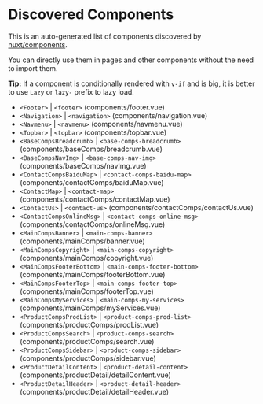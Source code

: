 # Discovered Components

This is an auto-generated list of components discovered by [nuxt/components](https://github.com/nuxt/components).

You can directly use them in pages and other components without the need to import them.

**Tip:** If a component is conditionally rendered with `v-if` and is big, it is better to use `Lazy` or `lazy-` prefix to lazy load.

- `<Footer>` | `<footer>` (components/footer.vue)
- `<Navigation>` | `<navigation>` (components/navigation.vue)
- `<Navmenu>` | `<navmenu>` (components/navmenu.vue)
- `<Topbar>` | `<topbar>` (components/topbar.vue)
- `<BaseCompsBreadcrumb>` | `<base-comps-breadcrumb>` (components/baseComps/breadcrumb.vue)
- `<BaseCompsNavImg>` | `<base-comps-nav-img>` (components/baseComps/navImg.vue)
- `<ContactCompsBaiduMap>` | `<contact-comps-baidu-map>` (components/contactComps/baiduMap.vue)
- `<ContactMap>` | `<contact-map>` (components/contactComps/contactMap.vue)
- `<ContactUs>` | `<contact-us>` (components/contactComps/contactUs.vue)
- `<ContactCompsOnlineMsg>` | `<contact-comps-online-msg>` (components/contactComps/onlineMsg.vue)
- `<MainCompsBanner>` | `<main-comps-banner>` (components/mainComps/banner.vue)
- `<MainCompsCopyright>` | `<main-comps-copyright>` (components/mainComps/copyright.vue)
- `<MainCompsFooterBottom>` | `<main-comps-footer-bottom>` (components/mainComps/footerBottom.vue)
- `<MainCompsFooterTop>` | `<main-comps-footer-top>` (components/mainComps/footerTop.vue)
- `<MainCompsMyServices>` | `<main-comps-my-services>` (components/mainComps/myServices.vue)
- `<ProductCompsProdList>` | `<product-comps-prod-list>` (components/productComps/prodList.vue)
- `<ProductCompsSearch>` | `<product-comps-search>` (components/productComps/search.vue)
- `<ProductCompsSidebar>` | `<product-comps-sidebar>` (components/productComps/sidebar.vue)
- `<ProductDetailContent>` | `<product-detail-content>` (components/productDetail/detailContent.vue)
- `<ProductDetailHeader>` | `<product-detail-header>` (components/productDetail/detailHeader.vue)
